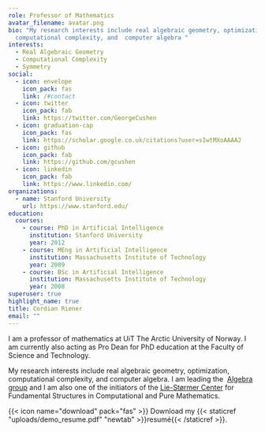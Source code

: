 ```yaml
---
role: Professor of Mathematics
avatar_filename: avatar.png
bio: "My research interests include real algebraic geometry, optimization,
  computational complexity, and  computer algebra "
interests:
  - Real Algebraic Geometry
  - Computational Complexity
  - Symmetry
social:
  - icon: envelope
    icon_pack: fas
    link: /#contact
  - icon: twitter
    icon_pack: fab
    link: https://twitter.com/GeorgeCushen
  - icon: graduation-cap
    icon_pack: fas
    link: https://scholar.google.co.uk/citations?user=sIwtMXoAAAAJ
  - icon: github
    icon_pack: fab
    link: https://github.com/gcushen
  - icon: linkedin
    icon_pack: fab
    link: https://www.linkedin.com/
organizations:
  - name: Stanford University
    url: https://www.stanford.edu/
education:
  courses:
    - course: PhD in Artificial Intelligence
      institution: Stanford University
      year: 2012
    - course: MEng in Artificial Intelligence
      institution: Massachusetts Institute of Technology
      year: 2009
    - course: BSc in Artificial Intelligence
      institution: Massachusetts Institute of Technology
      year: 2008
superuser: true
highlight_name: true
title: Cordian Riener
email: ""
---
```

I am a professor of mathematics at UiT The Arctic University of Norway. I am currently also acting as Pro Dean for PhD education at the Faculty of Science and Technology. 

My research interests include real algebraic geometry, optimization, computational complexity, and computer algebra. I am leading the  [Algebra group](https://uit.no/research/algebra) and I am also one of the initiators of the [Lie-Størmer Center](https://uit.no/research/lsc) for Fundamental Structures in Computational and Pure Mathematics. 

{{< icon name="download" pack="fas" >}} Download my {{< staticref "uploads/demo_resume.pdf" "newtab" >}}resumé{{< /staticref >}}.